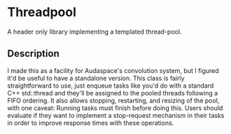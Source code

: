 # Threadpool

A header only library implementing a templated thread-pool.

## Description

I made this as a facility for Audaspace's convolution system, but I figured it'd be useful to have a standalone version.
This class is fairly straightforward to use, just enqueue tasks like you'd do with a standard C++ std::thread and they'll be assigned to the pooled threads following a FIFO ordering.
It also allows stopping, restarting, and resizing of the pool, with one caveat: Running tasks must finish before doing this. Users should evaluate if they want to implement a stop-request mechanism in their tasks in order to improve response times with these operations.
